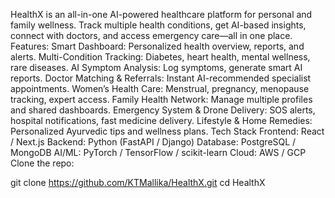 HealthX is an all-in-one AI-powered healthcare platform for personal and family wellness. Track multiple health conditions, get AI-based insights, connect with doctors, and access emergency care—all in one place.
Features:
Smart Dashboard: Personalized health overview, reports, and alerts.
Multi-Condition Tracking: Diabetes, heart health, mental wellness, rare diseases.
AI Symptom Analysis: Log symptoms, generate smart AI reports.
Doctor Matching & Referrals: Instant AI-recommended specialist appointments.
Women’s Health Care: Menstrual, pregnancy, menopause tracking, expert access.
Family Health Network: Manage multiple profiles and shared dashboards.
Emergency System & Drone Delivery: SOS alerts, hospital notifications, fast medicine delivery.
Lifestyle & Home Remedies: Personalized Ayurvedic tips and wellness plans.
Tech Stack
Frontend: React / Next.js
Backend: Python (FastAPI / Django)
Database: PostgreSQL / MongoDB
AI/ML: PyTorch / TensorFlow / scikit-learn
Cloud: AWS / GCP
Clone the repo:

git clone https://github.com/KTMallika/HealthX.git
cd HealthX
